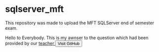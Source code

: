 # sqlserver_mft
This repository was made to upload the MFT SQLServer end of semester exam.

Hello to Everybody.
This is my awnser to the question which had been provided by our <a href="https://github.com" target="_blank">teacher
    <button>Visit GitHub</button>
</a>
